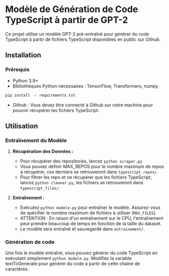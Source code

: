 # Modèle de Génération de Code TypeScript à partir de GPT-2

Ce projet utilise un modèle GPT-2 pré-entraîné pour générer du code TypeScript à partir de fichiers TypeScript disponibles en public sur Github.

## Installation

### Prérequis

- Python 3.9+
- Bibliothèques Python nécessaires : TensorFlow, Transformers, numpy

```bash
pip install -r requirements.txt
```
- Github : Vous devez être connecté à Github sur votre machine pour pouvoir récupérer les fichiers TypeScript.

## Utilisation

### Entraînement du Modèle

1. **Récupération des Données :**
   - Pour récupérer des repositories, lancez `python scraper.py`
   - Vous pouvez définir MAX_REPOS pour le nombre maximum de repos à récupérer, ces derniers se retrouveront dans `typescript_repos/`.
   - Pour filtrer les repo et ne récupérer que les fichiers TypeScript, lancez `python cleaner.py`, les fichiers se retrouveront dans `typescript_files/`.

2. **Entraînement :**
   - Exécutez `python modele.py` pour entraîner le modèle. Assurez-vous de spécifier le nombre maximum de fichiers à utiliser (`MAX_FILES`).
   - ATTENTION : En raison d'un entraînement sur le CPU, l'entraînement peut prendre beaucoup de temps en fonction de la taille du dataset.
   - Le modèle sera entraîné et sauvegardé dans `entrainement/`.

### Génération de code

Une fois le modèle entraîné, vous pouvez générer du code TypeScript en exécutant simplement `python modele.py`. Modifiez la variable textToGenerate pour générer du code à partir de cette chaîne de caractères.